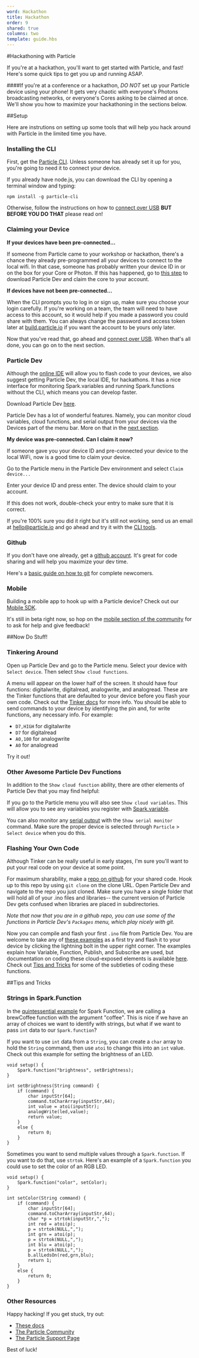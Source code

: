 ```yaml
---
word: Hackathon
title: Hackathon
order: 9
shared: true
columns: two
template: guide.hbs
---
```


#Hackathoning with Particle

If you're at a hackathon, you'll want to get started with Particle, and fast! Here's some quick tips to get you up and running ASAP.

####If you're at a conference or a hackathon, _DO NOT_ set up your Particle device using your phone!
It gets very chaotic with everyone's Photons broadcasting networks, or everyone's Cores asking to be claimed at once. We'll show you how to maximize your hackathoning in the sections below.


##Setup

Here are instrutions on setting up some tools that will help you hack around with Particle in the limited time you have.

### Installing the CLI

First, get the [Particle CLI](../cli). Unless someone has already set it up for you, you're going to need it to connect your device.

If you already have node.js, you can download the CLI by opening a terminal window and typing:


`npm install -g particle-cli`


Otherwise, follow the instructions on how to [connect over USB](../connect/#connecting-your-device-connect-over-usb) **BUT BEFORE YOU DO THAT** please read on!


### Claiming your Device

**If your devices have been pre-connected...**

If someone from Particle came to your workshop or hackathon, there's a chance they already pre-programmed all your devices to connect to the local wifi. In that case, someone has probably written your device ID in or on the box for your Core or Photon. If this has happened, go to [this step](../hackathon/#setup-particle-dev) to download Particle Dev and claim the core to your account.


**If devices have not been pre-connected...**

When the CLI prompts you to log in or sign up, make sure you choose your login carefully. If you're working on a team, the team will need to have access to this account, so it would help if you made a password you could share with them. You can always change the password and access token later at [build.particle.io](http://build.particle.io) if you want the account to be yours only later.

Now that you've read that, go ahead and [connect over USB](../connect/#connecting-your-device-connect-over-usb). When that's all done, you can go on to the next section.


### Particle Dev

Although the [online IDE](http://build.particle.io) will allow you to flash code to your devices, we also suggest getting Particle Dev, the local IDE, for hackathons. It has a nice interface for monitoring Spark.variables and running Spark.functions without the CLI, which means you can develop faster.

Download Particle Dev [here](https://www.particle.io/dev).

Particle Dev has a lot of wonderful features. Namely, you can monitor cloud variables, cloud functions, and serial output from your devices via the Devices part of the menu bar. More on that in the [next section](../hackathon/#now-do-stuff).

**My device was pre-connected. Can I claim it now?**

If someone gave you your device ID and pre-connected your device to the local WiFi, now is a good time to claim your device.

Go to the Particle menu in the Particle Dev environment and select `Claim device...`

Enter your device ID and press enter. The device should claim to your account.

If this does not work, double-check your entry to make sure that it is correct.

If you're 100% sure you did it right but it's still not working, send us an email at hello@particle.io and go ahead and try it with the [CLI tools](../connect/#connecting-your-device-connect-over-usb).


### Github

If you don't have one already, get a [github account](http://github.com). It's great for code sharing and will help you maximize your dev time.

Here's a [basic guide on how to git](http://rogerdudler.github.io/git-guide/) for complete newcomers.


### Mobile

Building a mobile app to hook up with a Particle device? Check out our [Mobile SDK](../mobile/).

It's still in beta right now, so hop on the [mobile section of the community](http://community.particle.io/c/mobile) for to ask for help and give feedback!



##Now Do Stuff!

### Tinkering Around
Open up Particle Dev and go to the Particle menu. Select your device with `Select device`. Then select `Show cloud functions`.

A menu will appear on the lower half of the screen. It should have four functions: digitalwrite, digitalread, analogwrite, and analogread. These are the Tinker functions that are defaulted to your device before you flash your own code. Check out the [Tinker docs](../tinker) for more info. You should be able to send commands to your device by identifying the pin and, for write functions, any necessary info. For example:

- `D7,HIGH` for digitalwrite
- `D7` for digitalread
- `A0,100` for analogwrite
- `A0` for analogread

Try it out!

### Other Awesome Particle Dev Functions

In addition to the `Show cloud function` ability, there are other elements of Particle Dev that you may find helpful:

If you go to the Particle menu you will also see `Show cloud variables`. This will allow you to see any variables you register with [Spark.variable](../firmware/#spark-variable).

You can also monitor any [serial output](../firmware/#communication-serial) with the `Show serial monitor` command. Make sure the proper device is selected through `Particle` > `Select device` when you do this.


### Flashing Your Own Code

Although Tinker can be really useful in early stages, I'm sure you'll want to put your real code on your device at some point.

For maximum sharability, make a [repo on github](https://help.github.com/articles/create-a-repo/) for your shared code. Hook up to this repo by using `git clone` on the clone URL. Open Particle Dev and navigate to the repo you just cloned. Make sure you have a single folder that will hold all of your .ino files and libraries-- the current version of Particle Dev gets confused when libraries are placed in subdirectories.

_Note that now that you are in a github repo, you can use some of the functions in Particle Dev's `Packages` menu, which play nicely with git._

Now you can compile and flash your first `.ino` file from Particle Dev. You are welcome to take any of [these examples](../examples/) as a first try and flash it to your device by clicking the lightning bolt in the upper right corner. The examples explain how Variable, Function, Publish, and Subscribe are used, but documentation on coding these cloud-exposed elements is available [here](../firmware/#cloud-functions). Check out [Tips and Tricks](../hackathon/#tips-and-tricks) for some of the subtleties of coding these functions.


##Tips and Tricks

### Strings in Spark.Function

In the [quintessential example](../firmware/#spark-function) for Spark Function, we are calling a brewCoffee function with the argument "coffee". This is nice if we have an array of choices we want to identify with strings, but what if we want to pass `int` data to our `Spark.function`?

If you want to use `int` data from a `String`, you can create a `char` array to hold the `String` command, then use `atoi` to change this into an `int` value. Check out this example for setting the brightness of an LED.

```
void setup() {
	Spark.function("brightness", setBrightness);
}

int setBrightness(String command) {
    if (command) {
        char inputStr[64];
        command.toCharArray(inputStr,64);
        int value = atoi(inputStr);
        analogWrite(led,value);
        return value;
    }
    else {
	    return 0;
	}
}
```

Sometimes you want to send multiple values through a `Spark.function`. If you want to do that, use `strtok`. Here's an example of a `Spark.function` you could use to set the color of an RGB LED.


```
void setup() {
	Spark.function("color", setColor);
}

int setColor(String command) {
    if (command) {
        char inputStr[64];
        command.toCharArray(inputStr,64);
        char *p = strtok(inputStr,",");
        int red = atoi(p);
        p = strtok(NULL,",");
        int grn = atoi(p);
        p = strtok(NULL,",");
        int blu = atoi(p);
        p = strtok(NULL,",");
        b.allLedsOn(red,grn,blu);
        return 1;
    }
    else {
    	return 0;
	}
}
```


### Other Resources

Happy hacking! If you get stuck, try out:

- [These docs](http://docs.particle.io)
- [The Particle Community](http://community.particle.io)
- [The Particle Support Page](http://support.particle.io)

Best of luck!
